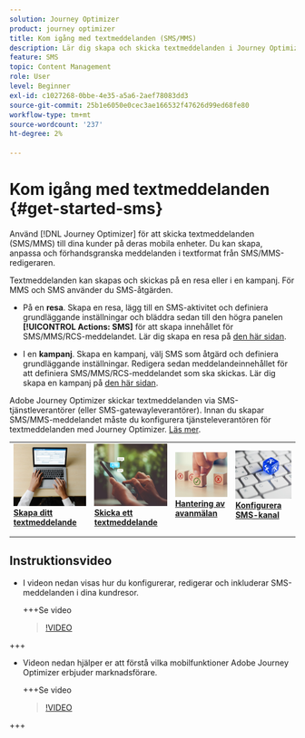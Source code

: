 ```yaml
---
solution: Journey Optimizer
product: journey optimizer
title: Kom igång med textmeddelanden (SMS/MMS)
description: Lär dig skapa och skicka textmeddelanden i Journey Optimizer
feature: SMS
topic: Content Management
role: User
level: Beginner
exl-id: c1027268-0bbe-4e35-a5a6-2aef78083dd3
source-git-commit: 25b1e6050e0cec3ae166532f47626d99ed68fe80
workflow-type: tm+mt
source-wordcount: '237'
ht-degree: 2%

---
```


# Kom igång med textmeddelanden {#get-started-sms}

Använd [!DNL Journey Optimizer] för att skicka textmeddelanden (SMS/MMS) till dina kunder på deras mobila enheter. Du kan skapa, anpassa och förhandsgranska meddelanden i textformat från SMS/MMS-redigeraren.

Textmeddelanden kan skapas och skickas på en resa eller i en kampanj. För MMS och SMS använder du SMS-åtgärden.

* På en **resa**. Skapa en resa, lägg till en SMS-aktivitet och definiera grundläggande inställningar och bläddra sedan till den högra panelen **[!UICONTROL Actions: SMS]** för att skapa innehållet för SMS/MMS/RCS-meddelandet. Lär dig skapa en resa på [den här sidan](../building-journeys/journey-gs.md).

* I en **kampanj**. Skapa en kampanj, välj SMS som åtgärd och definiera grundläggande inställningar. Redigera sedan meddelandeinnehållet för att definiera SMS/MMS/RCS-meddelandet som ska skickas. Lär dig skapa en kampanj på [den här sidan](../campaigns/create-campaign.md#configure).

Adobe Journey Optimizer skickar textmeddelanden via SMS-tjänstleverantörer (eller SMS-gatewayleverantörer). Innan du skapar SMS/MMS-meddelandet måste du konfigurera tjänsteleverantören för textmeddelanden med Journey Optimizer. [Läs mer](sms-configuration.md).

<table style="table-layout:fixed"><tr style="border: 0;">
<td>
<a href="create-sms.md">
<img alt="Lead" src="../assets/do-not-localize/sms-create.jpeg">
</a>
<div><a href="create-sms.md"><strong>Skapa ditt textmeddelande</strong>
</div>
<p>
</td>
<td>
<a href="send-sms.md">
<img alt="Sällan" src="../assets/do-not-localize/sms-sending.jpg">
</a>
<div>
<a href="send-sms.md"><strong>Skicka ett textmeddelande</strong></a>
</div>
<p></td>
<td>
<a href="sms-opt-out.md">
<img alt="Validering" src="../assets/do-not-localize/sms-opt-out.jpg">
</a>
<div>
<a href="sms-opt-out.md"><strong>Hantering av avanmälan</strong></a>
</div>
<p>
</td>
<td>
<a href="sms-configuration.md">
<img alt="Validering" src="../assets/do-not-localize/sms-config.jpg">
</a>
<div>
<a href="sms-configuration.md"><strong>Konfigurera SMS-kanal</strong></a>
</div>
<p>
</td>
</tr></table>

## Instruktionsvideo

* I videon nedan visas hur du konfigurerar, redigerar och inkluderar SMS-meddelanden i dina kundresor.

  +++Se video

  >[!VIDEO](https://video.tv.adobe.com/v/3420509?learn=on)

+++

* Videon nedan hjälper er att förstå vilka mobilfunktioner Adobe Journey Optimizer erbjuder marknadsförare.


  +++Se video

  >[!VIDEO](https://video.tv.adobe.com/v/3426021?quality=12&learn=on)

+++
